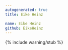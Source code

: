 ```yaml
---
autogenerated: true
title: Eike Heinz

name: Eike Heinz
github: EikeHeinz
---
```


{% include warning/stub %}
